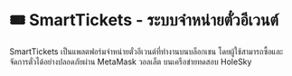 # 🎟️ SmartTickets - ระบบจำหน่ายตั๋วอีเวนต์

SmartTickets เป็นแพลตฟอร์มจำหน่ายตั๋วอีเวนต์ที่ทำงานบนบล็อกเชน โดยผู้ใช้สามารถซื้อและจัดการตั๋วได้อย่างปลอดภัยผ่าน MetaMask วอลเล็ต บนเครือข่ายทดสอบ HoleSky
